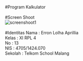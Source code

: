 #Program Kalkulator
<br><br>
#Screen Shoot
<br>
![screenshoot1](https://s15.postimg.org/fk54q7xhn/2016_11_03_3.png)
<br><br>
#Identitas
Nama : Erron Lolha Aprillia<br>
Kelas : XI RPL 4<br>
No : 13<br>
NIS : 4705/1424.070<br>
Sekolah : Telkom School Malang<br>
